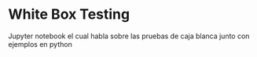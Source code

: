 # White Box Testing
 Jupyter notebook el cual habla sobre las pruebas de caja blanca junto con ejemplos en python
